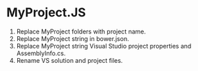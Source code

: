 MyProject.JS
============

1. Replace MyProject folders with project name.
2. Replace MyProject string in bower.json.
3. Replace MyProject string Visual Studio project properties and AssemblyInfo.cs.
4. Rename VS solution and project files.
